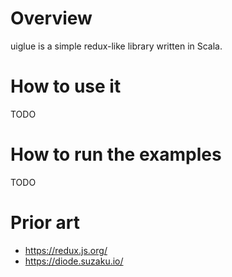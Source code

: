 # Overview

uiglue is a simple redux-like library written in Scala.

# How to use it

TODO

# How to run the examples

TODO

# Prior art

* https://redux.js.org/
* https://diode.suzaku.io/